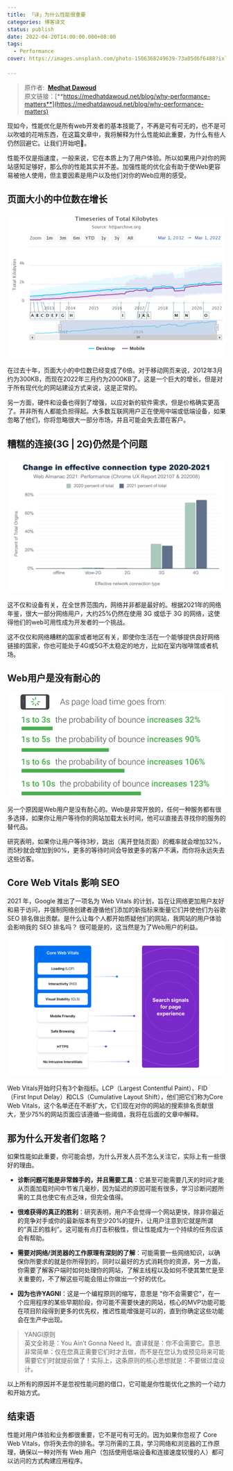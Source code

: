 ```yaml
---
title: 「译」为什么性能很重要
categories: 博客译文
status: publish
date: 2022-04-20T14:00:00.000+08:00
tags:
  - Performance
cover: https://images.unsplash.com/photo-1506368249639-73a05d6f6488?ixlib=rb-1.2.1&q=85&fm=jpg&crop=entropy&cs=srgb

---
```



> 原作者:  [**Medhat Dawoud**](https://medhatdawoud.net/)  
>原文链接：[**https://medhatdawoud.net/blog/why-performance-matters**](https://medhatdawoud.net/blog/why-performance-matters)

现如今，性能优化是所有web开发者的基本技能了，不再是可有可无的，也不是可以吹嘘的花哨东西，在这篇文章中，我将解释为什么性能如此重要，为什么有些人仍然回避它。让我们开始吧🚀。

性能不仅是指速度，一般来说，它在本质上为了用户体验。所以如果用户对你的网站感知足够好，那么你的性能其实并不差。加强性能的优化会有助于使Web更容易被他人使用，但主要因素是用户以及他们对你的Web应用的感受。

## 页面大小的中位数在增长

![](images/6ca75c98f812c32f.png?X-Amz-Algorithm=AWS4-HMAC-SHA256&X-Amz-Content-Sha256=UNSIGNED-PAYLOAD&X-Amz-Credential=AKIAT73L2G45EIPT3X45%2F20221218%2Fus-west-2%2Fs3%2Faws4_request&X-Amz-Date=20221218T051951Z&X-Amz-Expires=3600&X-Amz-Signature=e9561ef45c46e838d8de54c4884e747e765339a4a895724734cd103f54b71ec9&X-Amz-SignedHeaders=host&x-id=GetObject)

在过去十年，页面大小的中位数已经变成了6倍。对于移动网页来说，2012年3月约为300KB，而现在2022年三月约为2000KB了。这是一个巨大的增长，但是对于所有现代化的网站建设方式来说，这是正常的。

另一方面，硬件和设备也得到了增强，以应对新的软件需求，但是价格确实更高了。并非所有人都能负担得起。大多数互联网用户正在使用中端或低端设备，如果忽略了他们，你将忽略很大一部分市场，并且可能会失去潜在客户。

## 糟糕的连接(3G | 2G)仍然是个问题

![](images/5b9f11c17d44c334.png?X-Amz-Algorithm=AWS4-HMAC-SHA256&X-Amz-Content-Sha256=UNSIGNED-PAYLOAD&X-Amz-Credential=AKIAT73L2G45EIPT3X45%2F20221218%2Fus-west-2%2Fs3%2Faws4_request&X-Amz-Date=20221218T051951Z&X-Amz-Expires=3600&X-Amz-Signature=a773cbade0727a39e736abfcca5e52a083cfa7e67e08e2c30d3e2ba2e0e1670c&X-Amz-SignedHeaders=host&x-id=GetObject)

这不仅和设备有关，在全世界范围内，网络并非都是最好的。根据2021年的网络年鉴，很大一部分网络用户，大约25%仍然在使用 3G 或低于 3G 的网络，这使得他们的web可用性成为开发者的一个挑战。

这不仅仅和网络糟糕的国家或者地区有关，即使你生活在一个能够提供良好网络 链接的国家，你也可能处于4G或5G不太稳定的地方，比如在室内咖啡馆或者机场。

## Web用户是没有耐心的

![](images/1950166725a44828.png?X-Amz-Algorithm=AWS4-HMAC-SHA256&X-Amz-Content-Sha256=UNSIGNED-PAYLOAD&X-Amz-Credential=AKIAT73L2G45EIPT3X45%2F20221218%2Fus-west-2%2Fs3%2Faws4_request&X-Amz-Date=20221218T051951Z&X-Amz-Expires=3600&X-Amz-Signature=a65993aed1e2eb7b93f429f9a1cdd0eb1aee384fa3d6ae9585d159e9280d124e&X-Amz-SignedHeaders=host&x-id=GetObject)

另一个原因是Web用户是没有耐心的。Web是非常开放的，任何一种服务都有很多选择，如果你让用户等待你的网站加载太长时间，他可以直接去寻找你的服务的替代品。

研究表明，如果你让用户等待3秒，跳出（离开登陆页面）的概率就会增加32%，而5秒就会增加到90%，更多的等待时间会导致更多的客户不满，而你将永远失去这些访客。

## Core Web Vitals 影响 SEO

2021 年，Google 推出了一项名为 Web Vitals 的计划，旨在让网络更加用户友好和易于访问，并强制网络创建者遵循他们添加的新指标来衡量它们并使他们为谷歌 SEO 排名做出贡献。是什么让每个人都开始质疑他们的网站，我网站的用户体验会影响我的 SEO 排名吗？ 很可能是的，这当然是为了Web用户的利益。

![](images/e8d825301ea5a5b6.png?X-Amz-Algorithm=AWS4-HMAC-SHA256&X-Amz-Content-Sha256=UNSIGNED-PAYLOAD&X-Amz-Credential=AKIAT73L2G45EIPT3X45%2F20221218%2Fus-west-2%2Fs3%2Faws4_request&X-Amz-Date=20221218T051951Z&X-Amz-Expires=3600&X-Amz-Signature=04079caec4950693ca99fcba6675666574b70e0b057091882fb00c8ac99b4f98&X-Amz-SignedHeaders=host&x-id=GetObject)

Web Vitals开始时只有3个新指标。LCP（Largest Contentful Paint）、FID（First Input Delay）和CLS（Cumulative Layout Shift），他们把它们称为Core Web Vitals，这个名单还在不断扩大，它们现在对你的网站的搜索排名贡献很大，至少75%的网站页面应该遵循一些阈值，我将在后面的文章中解释。

## 那为什么开发者们忽略？

如果性能如此重要，你可能会想，为什么开发人员不怎么关注它，实际上有一些很好的理由。

- **诊断问题可能是非常棘手的，并且需要工具**：它甚至可能需要几天的时间才能从页面加载时间中节省几毫秒，因为延迟的原因可能有很多，学习诊断问题所需的工具也使它有点乏味，但完全值得。

- **很难获得的真正的胜利**：研究表明，用户不会觉得一个网站更快，除非你最近的竞争对手或你的最新版本有至少20%的提升，让用户注意到它就是所谓的“真正的胜利”。这可能有点打击积极性，但让性能成为一个持续的任务应该会有帮助。

- **需要对网络/浏览器的工作原理有深刻的了解**：可能需要一些网络知识，以确保你所要求的就是你所得到的，同时以最好的方式消耗你的资源，另一方面，你需要了解客户端时如何处理你的网站，了解主线程以及如何不使其繁忙是至关重要的，不了解这些可能会阻止你做出一个好的优化。

- **因为也许YAGNI**：这是一个编程原则的缩写，意思是 "你不会需要它"，在一个应用程序的某些早期阶段，你可能不需要快速的网站，核心的MVP功能可能在项目阶段得到更多的优先权，推迟性能增强是可以的，直到你确定这些功能会在生产中出现。

> YANGI原则  
>英文全称是：You Ain’t Gonna Need It。直译就是：你不会需要它。意思非常简单：仅在您真正需要它们时才去做，而不是在您认为或预见将来可能需要它们时就提前做了！实际上，这条原则的核心思想就是：不要做过度设计。

以上所有的原因并不是忽视性能问题的借口，它可能是你性能优化之旅的一个动力和开始方式。

## 结束语

性能对用户体验和业务都很重要，它不是可有可无的。因为如果你忽视了 Core Web Vitals，你将失去你的排名。学习所需的工具，学习网络和浏览器的工作原理，确保以一种对所有 Web 用户（包括使用低端设备和连接速度较慢的人）都可以访问的方式构建应用程序。
